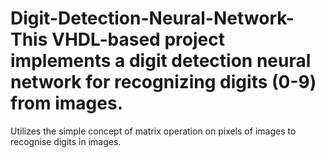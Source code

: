 # Digit-Detection-Neural-Network-This VHDL-based project implements a digit detection neural network for recognizing digits (0-9) from images. 
Utilizes the simple concept of matrix operation on pixels of images to recognise digits in images.
